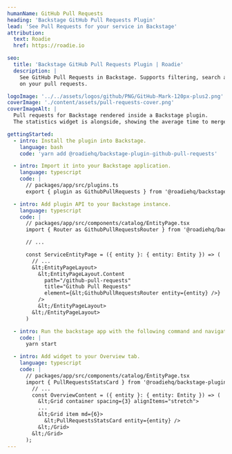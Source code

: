 ```yaml
---
humanName: GitHub Pull Requests
heading: 'Backstage GitHub Pull Requests Plugin'
lead: 'See Pull Requests for your service in Backstage'
attribution:
  text: Roadie
  href: https://roadie.io

seo:
  title: 'Backstage GitHub Pull Requests Plugin | Roadie'
  description: |
    See GitHub Pull Requests in Backstage. Supports filtering, search and statistics
    on your pull requests.

logoImage: '../../assets/logos/github/PNG/GitHub-Mark-120px-plus2.png'
coverImage: './content/assets/pull-requests-cover.png'
coverImageAlt: |
  Pull requests for Backstage rendered inside a Backstage plugin.
  The statistics widget is alongside, showing the average time to merge a PR.

gettingStarted:
  - intro: Install the plugin into Backstage.
    language: bash
    code: 'yarn add @roadiehq/backstage-plugin-github-pull-requests'

  - intro: Import it into your Backstage application.
    language: typescript
    code: |
      // packages/app/src/plugins.ts
      export { plugin as GithubPullRequests } from '@roadiehq/backstage-plugin-github-pull-requests';

  - intro: Add plugin API to your Backstage instance.
    language: typescript
    code: |
      // packages/app/src/components/catalog/EntityPage.tsx
      import { Router as GithubPullRequestsRouter } from '@roadiehq/backstage-plugin-github-pull-requests';

      // ...

      const ServiceEntityPage = ({ entity }: { entity: Entity }) => (
        // ...
        &lt;EntityPageLayout>
          &lt;EntityPageLayout.Content
            path="/github-pull-requests"
            title="Github Pull Requests"
            element={&lt;GithubPullRequestsRouter entity={entity} />}
          />
          &lt;/EntityPageLayout>
        &lt;/EntityPageLayout>
      )

  - intro: Run the backstage app with the following command and navigate to the services tab.
    code: |
      yarn start

  - intro: Add widget to your Overview tab.
    language: typescript
    code: |
      // packages/app/src/components/catalog/EntityPage.tsx
      import { PullRequestsStatsCard } from '@roadiehq/backstage-plugin-github-pull-requests';
        // ...
        const OverviewContent = ({ entity }: { entity: Entity }) => (
          &lt;Grid container spacing={3} alignItems="stretch">
          ...
          &lt;Grid item md={6}>
            &lt;PullRequestsStatsCard entity={entity} />
          &lt;/Grid>
        &lt;/Grid>
      );
---
```

